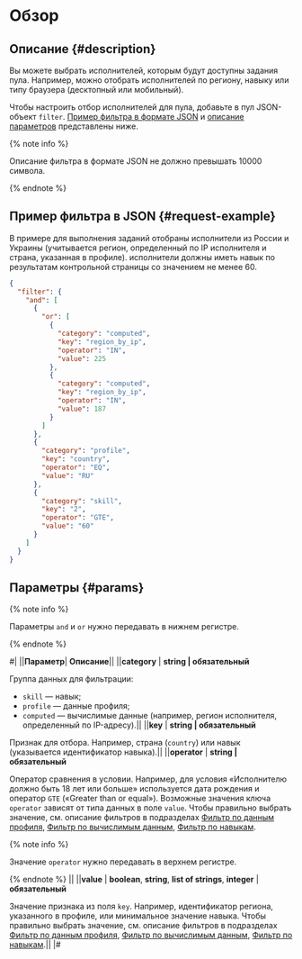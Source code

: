 # Обзор

## Описание {#description}

Вы можете выбрать исполнителей, которым будут доступны задания пула. Например, можно отобрать исполнителей по региону, навыку или типу браузера (десктопный или мобильный).

Чтобы настроить отбор исполнителей для пула, добавьте в пул JSON-объект `filter`. [Пример фильтра в формате JSON](#request-example) и [описание параметров](#params) представлены ниже.

{% note info %}

Описание фильтра в формате JSON не должно превышать 10000 символа.

{% endnote %}

## Пример фильтра в JSON {#request-example}

В примере для выполнения заданий отобраны исполнители из России и Украины (учитывается регион, определенный по IP исполнителя и страна, указанная в профиле). исполнители должны иметь навык по результатам контрольной страницы со значением не менее 60.

```json
{
  "filter": {
    "and": [
      {
        "or": [
          {
            "category": "computed",
            "key": "region_by_ip",
            "operator": "IN",
            "value": 225
          },
          {
            "category": "computed",
            "key": "region_by_ip",
            "operator": "IN",
            "value": 187
          }
        ]
      },
      {
        "category": "profile",
        "key": "country",
        "operator": "EQ",
        "value": "RU"
      },
      {
        "category": "skill",
        "key": "2",
        "operator": "GTE",
        "value": "60"
      }
    ]
  }
}
```

## Параметры {#params}

{% note info %}

Параметры `and` и `or` нужно передавать в нижнем регистре.

{% endnote %}

#|
||**Параметр**| **Описание**||
||**category** | **string \| обязательный**

Группа данных для фильтрации:

- `skill` — навык;
- `profile` — данные профиля;
- `computed` — вычислимые данные (например, регион исполнителя, определенный по IP-адресу).||
||**key** | **string \| обязательный**

Признак для отбора. Например, страна (`country`) или навык (указывается идентификатор навыка).||
||**operator** | **string \| обязательный**

Оператор сравнения в условии. Например, для условия «Исполнителю должно быть 18 лет или больше» используется дата рождения и оператор `GTE` («Greater than or equal»). Возможные значения ключа `operator` зависят от типа данных в поле `value`. Чтобы правильно выбрать значение, см. описание фильтров в подразделах [Фильтр по данным профиля](filter-profile.md), [Фильтр по вычислимым данным](filter-computed.md), [Фильтр по навыкам](filter-skill.md).

{% note info %}

Значение `operator` нужно передавать в верхнем регистре.

{% endnote %}
||
||**value** | **boolean**, **string**, **list of strings**, **integer** \| **обязательный**

Значение признака из поля `key`. Например, идентификатор региона, указанного в профиле, или минимальное значение навыка. Чтобы правильно выбрать значение, см. описание фильтров в подразделах [Фильтр по данным профиля](filter-profile.md), [Фильтр по вычислимым данным](filter-computed.md), [Фильтр по навыкам](filter-skill.md).||
|#